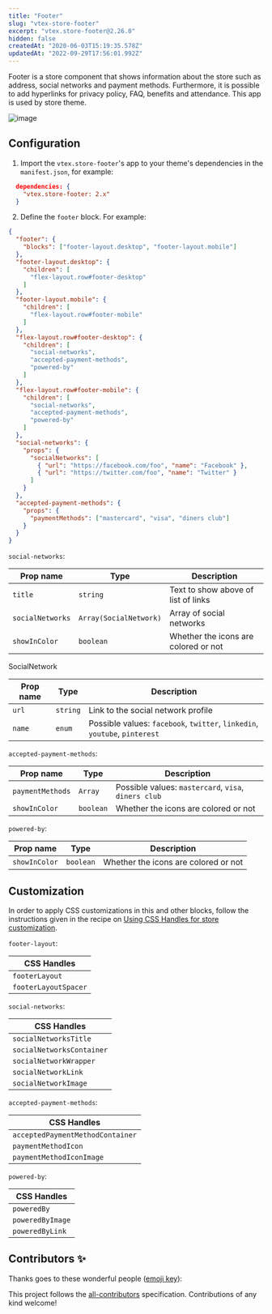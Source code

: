 ```yaml
---
title: "Footer"
slug: "vtex-store-footer"
excerpt: "vtex.store-footer@2.26.0"
hidden: false
createdAt: "2020-06-03T15:19:35.578Z"
updatedAt: "2022-09-29T17:56:01.992Z"
---
```

Footer is a store component that shows information about the store such as address, social networks and payment methods. Furthermore, it is possible to add hyperlinks for privacy policy, FAQ, benefits and attendance. This app is used by store theme.

![image](https://raw.githubusercontent.com/vtexdocs/dev-portal-content/main/images/vtex-store-footer-0.png)

## Configuration

1. Import the `vtex.store-footer`'s app to your theme's dependencies in the `manifest.json`, for example:

```json
  dependencies: {
    "vtex.store-footer: 2.x"
  }
```

2. Define the `footer` block. For example:

```json
{
  "footer": {
    "blocks": ["footer-layout.desktop", "footer-layout.mobile"]
  },
  "footer-layout.desktop": {
    "children": [
      "flex-layout.row#footer-desktop"
    ]
  },
  "footer-layout.mobile": {
    "children": [
      "flex-layout.row#footer-mobile"
    ]
  },
  "flex-layout.row#footer-desktop": {
    "children": [
      "social-networks",
      "accepted-payment-methods",
      "powered-by"
    ]
  },
  "flex-layout.row#footer-mobile": {
    "children": [
      "social-networks",
      "accepted-payment-methods",
      "powered-by"
    ]
  },
  "social-networks": {
    "props": {
      "socialNetworks": [
        { "url": "https://facebook.com/foo", "name": "Facebook" },
        { "url": "https://twitter.com/foo", "name": "Twitter" }
      ]
    }
  },
  "accepted-payment-methods": {
    "props": {
      "paymentMethods": ["mastercard", "visa", "diners club"]
    }
  }
}
```

`social-networks`:

| Prop name | Type          | Description    |
| --------- | ------------- | -------------- |
| `title` | `string` | Text to show above of list of links |
| `socialNetworks`   | `Array(SocialNetwork)` | Array of social networks |
| `showInColor` | `boolean` | Whether the icons are colored or not |

SocialNetwork

| Prop name | Type          | Description    |
| --------- | ------------- | -------------- |
| `url`   | `string` | Link to the social network profile |
| `name`   | `enum` | Possible values: `facebook`, `twitter`, `linkedin`, `youtube`, `pinterest` |

`accepted-payment-methods`:

| Prop name | Type          | Description    |
| --------- | ------------- | -------------- |
| `paymentMethods`   | `Array` | Possible values: `mastercard`, `visa`, `diners club` |
| `showInColor` | `boolean` | Whether the icons are colored or not |

`powered-by`:

| Prop name | Type          | Description    |
| --------- | ------------- | -------------- |
| `showInColor` | `boolean` | Whether the icons are colored or not |


## Customization

In order to apply CSS customizations in this and other blocks, follow the instructions given in the recipe on [Using CSS Handles for store customization](https://vtex.io/docs/recipes/style/using-css-handles-for-store-customization). 

`footer-layout`:

| CSS Handles |
| --- |
| `footerLayout` |
| `footerLayoutSpacer` |

`social-networks`:

| CSS Handles |
| --- |
| `socialNetworksTitle` |
| `socialNetworksContainer` |
| `socialNetworkWrapper` |
| `socialNetworkLink` |
| `socialNetworkImage` |

`accepted-payment-methods`:

| CSS Handles |
| --- |
| `acceptedPaymentMethodContainer` |
| `paymentMethodIcon` |
| `paymentMethodIconImage` |

`powered-by`:

| CSS Handles |
| --- |
| `poweredBy` |
| `poweredByImage` |
| `poweredByLink` |
## Contributors ✨

Thanks goes to these wonderful people ([emoji key](https://allcontributors.org/docs/en/emoji-key)):

<!-- ALL-CONTRIBUTORS-LIST:START - Do not remove or modify this section -->
<!-- prettier-ignore-start -->
<!-- markdownlint-disable -->
<!-- markdownlint-enable -->
<!-- prettier-ignore-end -->
<!-- ALL-CONTRIBUTORS-LIST:END -->

This project follows the [all-contributors](https://github.com/all-contributors/all-contributors) specification. Contributions of any kind welcome!
